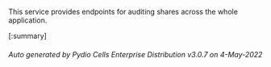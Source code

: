 






This service provides endpoints for auditing shares across the whole application.

[:summary]

###### Auto generated by Pydio Cells Enterprise Distribution v3.0.7 on 4-May-2022
